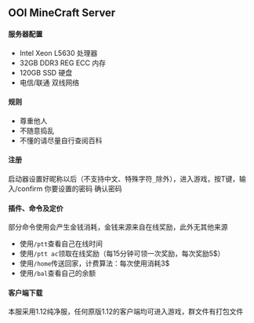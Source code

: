 ## OOI MineCraft Server

#### 服务器配置

- Intel Xeon L5630 处理器
- 32GB DDR3 REG ECC 内存
- 120GB SSD 硬盘
- 电信/联通 双线网络

#### 规则

- 尊重他人
- 不随意捣乱
- 不懂的请尽量自行查阅百科

#### 注册

启动器设置好昵称以后（不支持中文、特殊字符```_```除外），进入游戏，按T键，输入/confirm 你要设置的密码 确认密码

#### 插件、命令及定价

部分命令使用会产生金钱消耗，金钱来源来自在线奖励，此外无其他来源

- 使用```/ptt```查看自己在线时间
- 使用```/ptt ac```领取在线奖励（每15分钟可领一次奖励，每次奖励5$）
- 使用```/home```传送回家，计费算法：每次使用消耗3$
- 使用```/bal```查看自己的余额

#### 客户端下载

本服采用1.12纯净服，任何原版1.12的客户端均可进入游戏，群文件有打包文件
